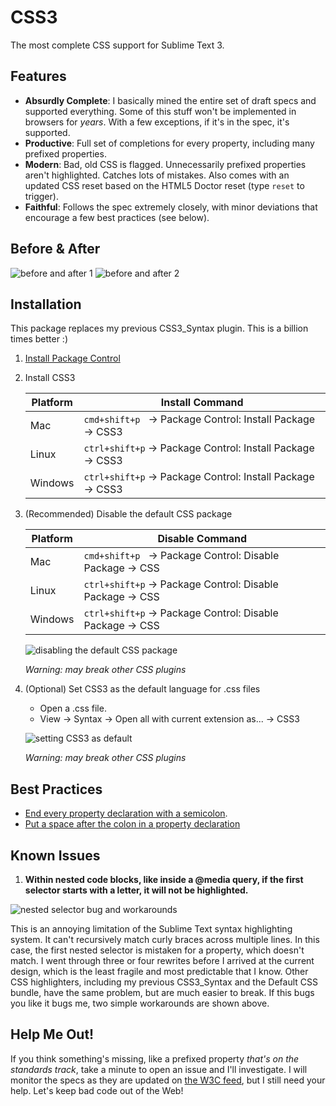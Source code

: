 CSS3
====

The most complete CSS support for Sublime Text 3.

## Features

* __Absurdly Complete__: I basically mined the entire set of draft specs
  and supported everything. Some of this stuff won't be implemented in browsers
  for *years*. With a few exceptions, if it's in the spec, it's supported.
* __Productive__: Full set of completions for every property, including many
  prefixed properties.
* __Modern__: Bad, old CSS is flagged. Unnecessarily prefixed properties aren't
  highlighted. Catches lots of mistakes. Also comes with an updated CSS reset
  based on the HTML5 Doctor reset (type `reset` to trigger).
* __Faithful__: Follows the spec extremely closely, with minor deviations that
  encourage a few best practices (see below).

## Before & After

![before and after 1](https://github.com/y0ssar1an/CSS3/raw/dev/screenshots/before_and_after1.png)
![before and after 2](https://github.com/y0ssar1an/CSS3/raw/dev/screenshots/before_and_after2.png)

## Installation

This package replaces my previous CSS3_Syntax plugin. This is a billion times
better :)

1. [Install Package Control](https://sublime.wbond.net/installation)
2. Install CSS3

    | Platform | Install Command                                                      |
    | -------- | -------------------------------------------------------------------- |
    | Mac      | `cmd+shift+p`&nbsp;&nbsp; → Package Control: Install Package → CSS3  |
    | Linux    | `ctrl+shift+p` → Package Control: Install Package → CSS3             |
    | Windows  | `ctrl+shift+p` → Package Control: Install Package → CSS3             |

3. (Recommended) Disable the default CSS package

    | Platform | Disable Command                                                      |
    | -------- | -------------------------------------------------------------------- |
    | Mac      | `cmd+shift+p`&nbsp;&nbsp; → Package Control: Disable Package → CSS   |
    | Linux    | `ctrl+shift+p` → Package Control: Disable Package → CSS              |
    | Windows  | `ctrl+shift+p` → Package Control: Disable Package → CSS              |

    ![disabling the default CSS package](https://github.com/y0ssar1an/CSS3/raw/dev/screenshots/disable_default.gif)

    *Warning: may break other CSS plugins*
4. (Optional) Set CSS3 as the default language for .css files
    * Open a .css file.
    * View → Syntax → Open all with current extension as... → CSS3

    ![setting CSS3 as default](https://github.com/y0ssar1an/CSS3/raw/dev/screenshots/set_default.gif)

    *Warning: may break other CSS plugins*

## Best Practices

* [End every property declaration with a semicolon](http://google-styleguide.googlecode.com/svn/trunk/htmlcssguide.xml?showone=Declaration_Stops#Declaration_Stops).
* [Put a space after the colon in a property declaration](http://google-styleguide.googlecode.com/svn/trunk/htmlcssguide.xml?showone=Property_Name_Stops#Property_Name_Stops)

## Known Issues

1. __Within nested code blocks, like inside a @media query, if the first
selector starts with a letter, it will not be highlighted.__

![nested selector bug and workarounds](https://github.com/y0ssar1an/CSS3/raw/dev/screenshots/nested_selector_bug.png)

This is an annoying limitation of the Sublime Text syntax highlighting
system. It can't recursively match curly braces across multiple lines. In
this case, the first nested selector is mistaken for a property, which
doesn't match. I went through three or four rewrites before I arrived at the
current design, which is the least fragile and most predictable that I know.
Other CSS highlighters, including my previous CSS3_Syntax and the Default CSS
bundle, have the same problem, but are much easier to break. If this bugs you
like it bugs me, two simple workarounds are shown above.

## Help Me Out!

If you think something's missing, like a prefixed property *that's on the
standards track*, take a minute to open an issue and I'll investigate. I will
monitor the specs as they are updated on [the W3C feed](http://www.w3.org/Style/CSS/current-work.en.html),
but I still need your help. Let's keep bad code out of the Web!
